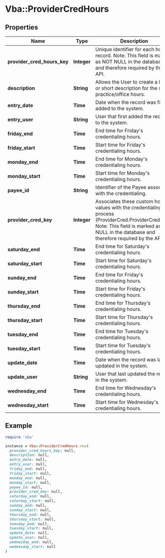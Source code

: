 # Vba::ProviderCredHours

## Properties

| Name | Type | Description | Notes |
| ---- | ---- | ----------- | ----- |
| **provider_cred_hours_key** | **Integer** | Unique identifier for each hours record. Note: This field is marked as NOT NULL in the database and therefore required by the API. |  |
| **description** | **String** | Allows the User to create a label or short description for the set of practice/office hours. | [optional] |
| **entry_date** | **Time** | Date when the record was first added to the system. | [optional] |
| **entry_user** | **String** | User that first added the record to the system. | [optional] |
| **friday_end** | **Time** | End time for Friday&#39;s credentialing hours. | [optional] |
| **friday_start** | **Time** | Start time for Friday&#39;s credentialing hours. | [optional] |
| **monday_end** | **Time** | End time for Monday&#39;s credentialing hours. | [optional] |
| **monday_start** | **Time** | Start time for Monday&#39;s credentialing hours. | [optional] |
| **payee_id** | **String** | Identifier of the Payee associated with the credentialing. | [optional] |
| **provider_cred_key** | **Integer** | Associates these custom hours values with the credentialing process (ProviderCred.ProviderCred_Key) Note: This field is marked as NOT NULL in the database and therefore required by the API. |  |
| **saturday_end** | **Time** | End time for Saturday&#39;s credentialing hours. | [optional] |
| **saturday_start** | **Time** | Start time for Saturday&#39;s credentialing hours. | [optional] |
| **sunday_end** | **Time** | End time for Friday&#39;s credentialing hours. | [optional] |
| **sunday_start** | **Time** | Start time for Friday&#39;s credentialing hours. | [optional] |
| **thursday_end** | **Time** | End time for Thursday&#39;s credentialing hours. | [optional] |
| **thursday_start** | **Time** | Start time for Thursday&#39;s credentialing hours. | [optional] |
| **tuesday_end** | **Time** | End time for Tuesday&#39;s credentialing hours. | [optional] |
| **tuesday_start** | **Time** | Start time for Tuesday&#39;s credentialing hours. | [optional] |
| **update_date** | **Time** | Date when the record was last updated in the system. | [optional] |
| **update_user** | **String** | User that last updated the record in the system. | [optional] |
| **wednesday_end** | **Time** | End time for Wednesday&#39;s credentialing hours. | [optional] |
| **wednesday_start** | **Time** | Start time for Wednesday&#39;s credentialing hours. | [optional] |

## Example

```ruby
require 'vba'

instance = Vba::ProviderCredHours.new(
  provider_cred_hours_key: null,
  description: null,
  entry_date: null,
  entry_user: null,
  friday_end: null,
  friday_start: null,
  monday_end: null,
  monday_start: null,
  payee_id: null,
  provider_cred_key: null,
  saturday_end: null,
  saturday_start: null,
  sunday_end: null,
  sunday_start: null,
  thursday_end: null,
  thursday_start: null,
  tuesday_end: null,
  tuesday_start: null,
  update_date: null,
  update_user: null,
  wednesday_end: null,
  wednesday_start: null
)
```

